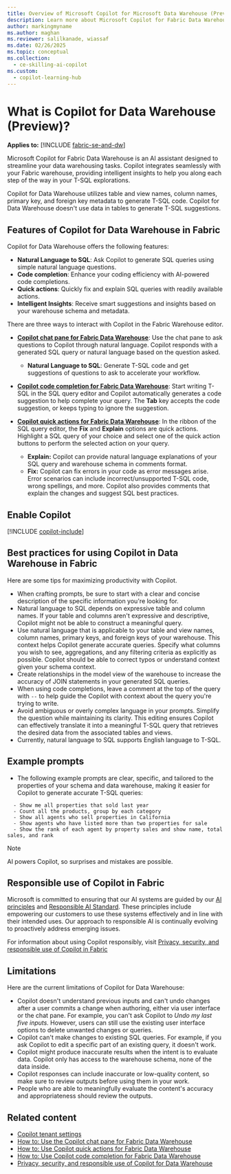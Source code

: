 ```yaml
---
title: Overview of Microsoft Copilot for Microsoft Data Warehouse (Preview)
description: Learn more about Microsoft Copilot for Fabric Data Warehouse, the integrated AI assistant for your Fabric warehouse.
author: markingmyname
ms.author: maghan
ms.reviewer: salilkanade, wiassaf
ms.date: 02/26/2025
ms.topic: conceptual
ms.collection:
  - ce-skilling-ai-copilot
ms.custom:
  - copilot-learning-hub
---
```


# What is Copilot for Data Warehouse (Preview)?

**Applies to:** [!INCLUDE [fabric-se-and-dw](includes/applies-to-version/fabric-se-and-dw.md)]

Microsoft Copilot for Fabric Data Warehouse is an AI assistant designed to streamline your data warehousing tasks. Copilot integrates seamlessly with your Fabric warehouse, providing intelligent insights to help you along each step of the way in your T-SQL explorations.

Copilot for Data Warehouse utilizes table and view names, column names, primary key, and foreign key metadata to generate T-SQL code. Copilot for Data Warehouse doesn't use data in tables to generate T-SQL suggestions.

## Features of Copilot for Data Warehouse in Fabric

Copilot for Data Warehouse offers the following features:

- **Natural Language to SQL**: Ask Copilot to generate SQL queries using simple natural language questions.
- **Code completion**: Enhance your coding efficiency with AI-powered code completions.
- **Quick actions**: Quickly fix and explain SQL queries with readily available actions.
- **Intelligent Insights**: Receive smart suggestions and insights based on your warehouse schema and metadata.

There are three ways to interact with Copilot in the Fabric Warehouse editor.

- **[Copilot chat pane for Fabric Data Warehouse](copilot-chat-pane.md)**: Use the chat pane to ask questions to Copilot through natural language. Copilot responds with a generated SQL query or natural language based on the question asked.
  - **Natural Language to SQL**: Generate T-SQL code and get suggestions of questions to ask to accelerate your workflow.
  
- **[Copilot code completion for Fabric Data Warehouse](copilot-code-completion.md)**: Start writing T-SQL in the SQL query editor and Copilot automatically generates a code suggestion to help complete your query. The **Tab** key accepts the code suggestion, or keeps typing to ignore the suggestion.

- **[Copilot quick actions for Fabric Data Warehouse](copilot-quick-action.md)**: In the ribbon of the SQL query editor, the **Fix** and **Explain** options are quick actions. Highlight a SQL query of your choice and select one of the quick action buttons to perform the selected action on your query.
  - **Explain:** Copilot can provide natural language explanations of your SQL query and warehouse schema in comments format.
  - **Fix:** Copilot can fix errors in your code as error messages arise. Error scenarios can include incorrect/unsupported T-SQL code, wrong spellings, and more. Copilot also provides comments that explain the changes and suggest SQL best practices.

## Enable Copilot

[!INCLUDE [copilot-include](../includes/copilot-include.md)]

## Best practices for using Copilot in Data Warehouse in Fabric

Here are some tips for maximizing productivity with Copilot.

- When crafting prompts, be sure to start with a clear and concise description of the specific information you're looking for.
- Natural language to SQL depends on expressive table and column names. If your table and columns aren't expressive and descriptive, Copilot might not be able to construct a meaningful query.
- Use natural language that is applicable to your table and view names, column names, primary keys, and foreign keys of your warehouse. This context helps Copilot generate accurate queries. Specify what columns you wish to see, aggregations, and any filtering criteria as explicitly as possible. Copilot should be able to correct typos or understand context given your schema context.
- Create relationships in the model view of the warehouse to increase the accuracy of JOIN statements in your generated SQL queries.
- When using code completions, leave a comment at the top of the query with `--` to help guide the Copilot with context about the query you're trying to write.
- Avoid ambiguous or overly complex language in your prompts. Simplify the question while maintaining its clarity. This editing ensures Copilot can effectively translate it into a meaningful T-SQL query that retrieves the desired data from the associated tables and views.
- Currently, natural language to SQL supports English language to T-SQL.

## Example prompts

- The following example prompts are clear, specific, and tailored to the properties of your schema and data warehouse, making it easier for Copilot to generate accurate T-SQL queries:

```copilot-prompt
  - Show me all properties that sold last year
  - Count all the products, group by each category
  - Show all agents who sell properties in California
  - Show agents who have listed more than two properties for sale
  - Show the rank of each agent by property sales and show name, total sales, and rank
```

> [!NOTE]  
> AI powers Copilot, so surprises and mistakes are possible.

## Responsible use of Copilot in Fabric

Microsoft is committed to ensuring that our AI systems are guided by our [AI principles](https://www.microsoft.com/ai/principles-and-approach/) and [Responsible AI Standard](https://query.prod.cms.rt.microsoft.com/cms/api/am/binary/RE5cmFl). These principles include empowering our customers to use these systems effectively and in line with their intended uses. Our approach to responsible AI is continually evolving to proactively address emerging issues.

For information about using Copilot responsibly, visit [Privacy, security, and responsible use of Copilot in Fabric](../fundamentals/copilot-privacy-security.md)

## Limitations

Here are the current limitations of Copilot for Data Warehouse:

- Copilot doesn't understand previous inputs and can't undo changes after a user commits a change when authoring, either via user interface or the chat pane. For example, you can't ask Copilot to *Undo my last five inputs.* However, users can still use the existing user interface options to delete unwanted changes or queries.
- Copilot can't make changes to existing SQL queries. For example, if you ask Copilot to edit a specific part of an existing query, it doesn't work.
- Copilot might produce inaccurate results when the intent is to evaluate data. Copilot only has access to the warehouse schema, none of the data inside.
- Copilot responses can include inaccurate or low-quality content, so make sure to review outputs before using them in your work.
- People who are able to meaningfully evaluate the content's accuracy and appropriateness should review the outputs.

## Related content

- [Copilot tenant settings](../admin/service-admin-portal-copilot.md)
- [How to: Use the Copilot chat pane for Fabric Data Warehouse](copilot-chat-pane.md)
- [How to: Use Copilot quick actions for Fabric Data Warehouse](copilot-quick-action.md)
- [How to: Use Copilot code completion for Fabric Data Warehouse](copilot-code-completion.md)
- [Privacy, security, and responsible use of Copilot for Data Warehouse](../fundamentals/copilot-data-warehouse-privacy-security.md)
